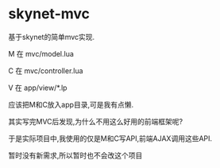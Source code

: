 # skynet-mvc
基于skynet的简单mvc实现.

M 在 mvc/model.lua

C 在 mvc/controller.lua

V 在 app/view/*.lp

应该把M和C放入app目录,可是我有点懒.

其实写完MVC后发现,为什么不用这么好用的前端框架呢?

于是实际项目中,我使用的仅是M和C写API,前端AJAX调用这些API.

暂时没有新需求,所以暂时也不会改这个项目
